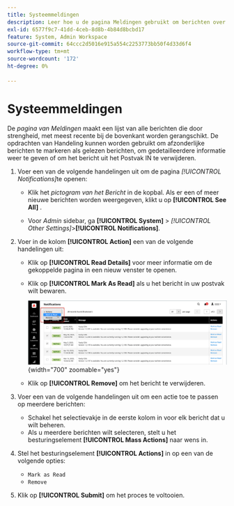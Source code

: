 ```yaml
---
title: Systeemmeldingen
description: Leer hoe u de pagina Meldingen gebruikt om berichten over systeembewerkingen te controleren.
exl-id: 6577f9c7-41dd-4ceb-8d8b-4b84d8bcbd17
feature: System, Admin Workspace
source-git-commit: 64ccc2d5016e915a554c2253773bb50f4d33d6f4
workflow-type: tm+mt
source-wordcount: '172'
ht-degree: 0%

---
```


# Systeemmeldingen

De _pagina van Meldingen_ maakt een lijst van alle berichten die door strengheid, met meest recente bij de bovenkant worden gerangschikt. De opdrachten van Handeling kunnen worden gebruikt om afzonderlijke berichten te markeren als gelezen berichten, om gedetailleerdere informatie weer te geven of om het bericht uit het Postvak IN te verwijderen.

1. Voer een van de volgende handelingen uit om de pagina _[!UICONTROL Notifications]_&#x200B;te openen:

   - Klik het _pictogram van het Bericht_ in de kopbal. Als er een of meer nieuwe berichten worden weergegeven, klikt u op **[!UICONTROL See All]** .

   - Voor _Admin_ sidebar, ga **[!UICONTROL System]** > _[!UICONTROL Other Settings]_>**[!UICONTROL Notifications]**.

1. Voer in de kolom **[!UICONTROL Action]** een van de volgende handelingen uit:

   - Klik op **[!UICONTROL Read Details]** voor meer informatie om de gekoppelde pagina in een nieuw venster te openen.

   - Klik op **[!UICONTROL Mark As Read]** als u het bericht in uw postvak wilt bewaren.

     ![&#x200B; Admin - berichten &#x200B;](./assets/admin-notifications-mark-as-read.png){width="700" zoomable="yes"}

   - Klik op **[!UICONTROL Remove]** om het bericht te verwijderen.

1. Voer een van de volgende handelingen uit om een actie toe te passen op meerdere berichten:

   - Schakel het selectievakje in de eerste kolom in voor elk bericht dat u wilt beheren.
   - Als u meerdere berichten wilt selecteren, stelt u het besturingselement **[!UICONTROL Mass Actions]** naar wens in.

1. Stel het besturingselement **[!UICONTROL Actions]** in op een van de volgende opties:

   - `Mark as Read`
   - `Remove`

1. Klik op **[!UICONTROL Submit]** om het proces te voltooien.
